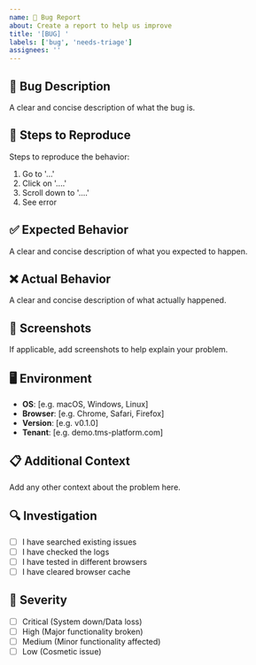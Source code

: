 ```yaml
---
name: 🐛 Bug Report
about: Create a report to help us improve
title: '[BUG] '
labels: ['bug', 'needs-triage']
assignees: ''
---
```


## 🐛 Bug Description
A clear and concise description of what the bug is.

## 🔄 Steps to Reproduce
Steps to reproduce the behavior:
1. Go to '...'
2. Click on '....'
3. Scroll down to '....'
4. See error

## ✅ Expected Behavior
A clear and concise description of what you expected to happen.

## ❌ Actual Behavior
A clear and concise description of what actually happened.

## 📸 Screenshots
If applicable, add screenshots to help explain your problem.

## 🖥️ Environment
- **OS**: [e.g. macOS, Windows, Linux]
- **Browser**: [e.g. Chrome, Safari, Firefox]
- **Version**: [e.g. v0.1.0]
- **Tenant**: [e.g. demo.tms-platform.com]

## 📋 Additional Context
Add any other context about the problem here.

## 🔍 Investigation
- [ ] I have searched existing issues
- [ ] I have checked the logs
- [ ] I have tested in different browsers
- [ ] I have cleared browser cache

## 🚨 Severity
- [ ] Critical (System down/Data loss)
- [ ] High (Major functionality broken)
- [ ] Medium (Minor functionality affected)
- [ ] Low (Cosmetic issue)
